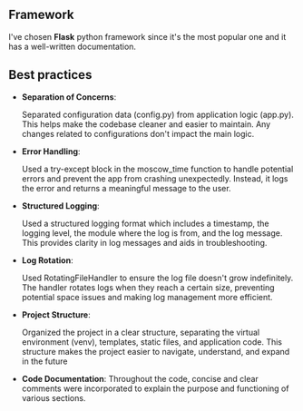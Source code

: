 ## Framework
I've chosen **Flask** python framework since it's the most popular one and it has a well-written documentation. 

## Best practices
- **Separation of Concerns**:

    Separated configuration data (config.py) from application logic (app.py). This helps make the codebase cleaner and easier to maintain. Any changes related to configurations don't impact the main logic.

- **Error Handling**:

    Used a try-except block in the moscow_time function to handle potential errors and prevent the app from crashing unexpectedly. Instead, it logs the error and returns a meaningful message to the user.

- **Structured Logging**:

    Used a structured logging format which includes a timestamp, the logging level, the module where the log is from, and the log message. This provides clarity in log messages and aids in troubleshooting.

- **Log Rotation**:

    Used RotatingFileHandler to ensure the log file doesn't grow indefinitely. The handler rotates logs when they reach a certain size, preventing potential space issues and making log management more efficient.

- **Project Structure**:

    Organized the project in a clear structure, separating the virtual environment (venv), templates, static files, and application code. This structure makes the project easier to navigate, understand, and expand in the future

- **Code Documentation**: Throughout the code, concise and clear comments were incorporated to explain the purpose and functioning of various sections.
